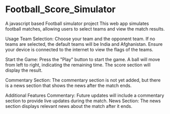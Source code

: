 # Football_Score_Simulator
A javascript based Football simulator project 
This web app simulates football matches, allowing users to select teams and view the match results.

Usage 
Team Selection: Choose your team and the opponent team. If no teams are selected, the default teams will be India and Afghanistan. Ensure your device is connected to the internet to view the flags of the teams.

Start the Game: Press the "Play" button to start the game. A ball will move from left to right, indicating the remaining time. The score section will display the result.

Commentary Section: The commentary section is not yet added, but there is a news section that shows the news after the match ends.

Additional Features
Commentary: Future updates will include a commentary section to provide live updates during the match.
News Section: The news section displays relevant news about the match after it ends.

